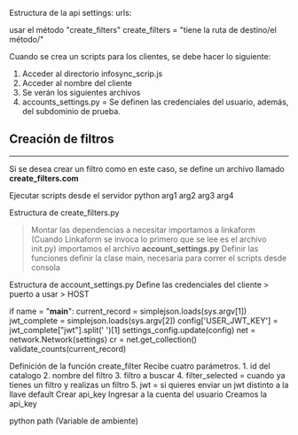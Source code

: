 
Estructura de la api
settings: 
urls: 

usar el método "create_filters"
create_filters = "tiene la ruta de destino/el método/"

Cuando se crea un scripts  para los clientes, se debe hacer lo siguiente: 
1. Acceder al directorio infosync_scrip.js
2. Acceder al nombre del cliente
3. Se verán los siguientes archivos
4. accounts_settings.py = Se definen las credenciales del usuario, además, del subdominio de prueba.
## Creación de filtros
-----------------------------------------------------------

Si se desea crear un filtro como en este caso, se define un archivo llamado **create_filters.com**

Ejecutar scripts desde el servidor
python arg1 arg2 arg3 arg4

Estructura de create_filters.py
>Montar las dependencias a necesitar
>	importamos a linkaform (Cuando Linkaform se invoca lo primero que se lee es el archivo init.py)
>	importamos el archivo **account_settings.py**
>Definir las funciones
>definir la clase main, necesaria para correr el scripts desde consola


Estructura de account_settings.py
	Define las credenciales del cliente
	> puerto a usar
	> HOST
	

if name = "__main__":
	current_record = simplejson.loads(sys.argv[1])
	jwt_complete = simplejson.loads(sys.argv[2])
	config['USER_JWT_KEY'] = jwt_complete["jwt"].split(' ')[1]
	settings_config.update(config)
	net = network.Network(settings)
	cr = net.get_collection()
	validate_counts(current_record)

Definición de la función create_filter
	Recibe cuatro parámetros.
	1. id del catalogo
	2. nombre del filtro
	3. filtro a buscar
	4. filter_selected = cuando ya tienes un filtro y realizas un filtro 
	5. jwt = si quieres enviar un jwt distinto a la llave default
Crear api_key
	Ingresar a la cuenta del usuario
	Creamos la api_key
	
python path (Variable de ambiente)

